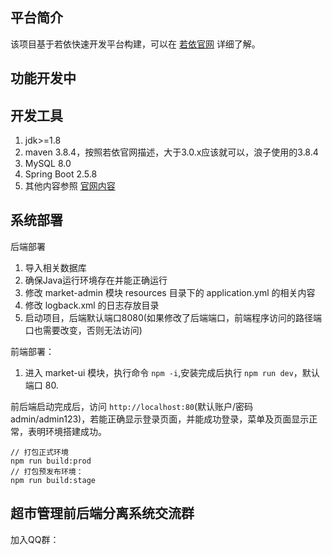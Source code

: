 ## 平台简介

该项目基于若依快速开发平台构建，可以在 [若依官网](http://www.ruoyi.vip) 详细了解。

## 功能开发中

<!--
1. [x] 用户管理：用户是系统操作者，该功能主要完成系统用户配置。
2. [x] 部门管理：配置系统组织机构（公司、部门、小组），树结构展现支持数据权限。
3. [x] 岗位管理：配置系统用户所属担任职务。
4. [x] 菜单管理：配置系统菜单，操作权限，按钮权限标识等。
5. [x] 角色管理：角色菜单权限分配、设置角色按机构进行数据范围权限划分。
6. [x] 字典管理：对系统中经常使用的一些较为固定的数据进行维护。
7. [x] 参数管理：对系统动态配置常用参数。
8. [x] 通知公告：系统通知公告信息发布维护。
9. [x] 操作日志：系统正常操作日志记录和查询；系统异常信息日志记录和查询。
10.[x]  登录日志：系统登录日志记录查询包含登录异常。
11.[x]  在线用户：当前系统中活跃用户状态监控。
12.[x]  定时任务：在线（添加、修改、删除)任务调度包含执行结果日志。
13.[x]  代码生成：前后端代码的生成（java、html、xml、sql）支持CRUD下载 。
14.[x]  系统接口：根据业务代码自动生成相关的api接口文档。
15.[x]  服务监控：监视当前系统CPU、内存、磁盘、堆栈等相关信息。
16.[x]  缓存监控：对系统的缓存信息查询，命令统计等。
17.[x]  在线构建器：拖动表单元素生成相应的HTML代码。
18.[x]  连接池监视：监视当前系统数据库连接池状态，可进行分析SQL找出系统性能瓶颈。
-->

## 开发工具

1. jdk>=1.8
2. maven 3.8.4，按照若依官网描述，大于3.0.x应该就可以，浪子使用的3.8.4
3. MySQL 8.0
4. Spring Boot 2.5.8
5. 其他内容参照 [官网内容](http://doc.ruoyi.vip/ruoyi-vue/)

## 系统部署

后端部署

1. 导入相关数据库
2. 确保Java运行环境存在并能正确运行
3. 修改 market-admin 模块 resources 目录下的 application.yml 的相关内容
4. 修改 logback.xml 的日志存放目录
5. 启动项目，后端默认端口8080(如果修改了后端端口，前端程序访问的路径端口也需要改变，否则无法访问)

前端部署：

1. 进入 market-ui 模块，执行命令 `npm -i`,安装完成后执行 `npm run dev`，默认端口 80.

前后端启动完成后，访问 `http://localhost:80`(默认账户/密码 admin/admin123)，若能正确显示登录页面，并能成功登录，菜单及页面显示正常，表明环境搭建成功。

```bash{.line-numbers}
// 打包正式环境
npm run build:prod
// 打包预发布环境：
npm run build:stage
```

## 超市管理前后端分离系统交流群

加入QQ群： 